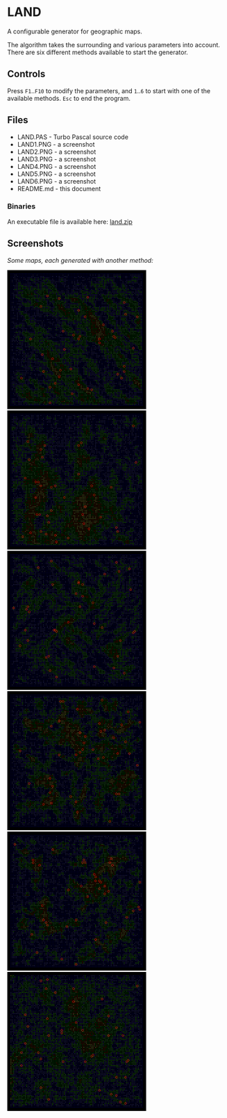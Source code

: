 # LAND

A configurable generator for geographic maps.

The algorithm takes the surrounding and various parameters into account. There are six different methods available to start the generator.

## Controls

Press `F1`..`F10` to modify the parameters, and `1`..`6` to start with one of the available methods. `Esc` to end the program.

## Files

* LAND.PAS - Turbo Pascal source code
* LAND1.PNG - a screenshot
* LAND2.PNG - a screenshot
* LAND3.PNG - a screenshot
* LAND4.PNG - a screenshot
* LAND5.PNG - a screenshot
* LAND6.PNG - a screenshot
* README.md - this document

### Binaries

An executable file is available here: [land.zip](http://turbo.elitepiraten.de/land.zip)

## Screenshots

_Some maps, each generated with another method:_

![a screenshot from LAND.PAS](LAND1.PNG)
![a screenshot from LAND.PAS](LAND2.PNG)
![a screenshot from LAND.PAS](LAND3.PNG)
![a screenshot from LAND.PAS](LAND4.PNG)
![a screenshot from LAND.PAS](LAND5.PNG)
![a screenshot from LAND.PAS](LAND6.PNG)
